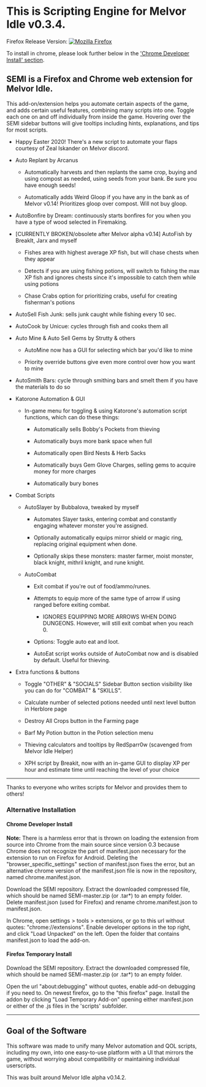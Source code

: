 # This is Scripting Engine for Melvor Idle v0.3.4.

Firefox Release Version: [![Mozilla Firefox](https://img.shields.io/amo/v/scripting-engine-melvor-idle?label=Scripting%20Engine%20for%20Melvor%20Idle%3A%20Firefox%20Add-on&logo=Mozilla%20Firefox)](https://addons.mozilla.org/en-US/firefox/addon/scripting-engine-melvor-idle/)

To install in chrome,  please look further below in the ['Chrome Developer Install' section](https://gitlab.com/aldousWatts/SEMI#chrome-developer-install).

## SEMI is a Firefox and Chrome web extension for Melvor Idle.

This add-on/extension helps you automate certain aspects of the game, and adds certain useful features, combining many scripts into one. Toggle each one on and off individually from inside the game. Hovering over the SEMI sidebar buttons will give tooltips including hints, explanations, and tips for most scripts.

* Happy Easter 2020! There's a new script to automate your flaps courtesy of Zeal Iskander on Melvor discord.

* Auto Replant by Arcanus

    * Automatically harvests and then replants the same crop, buying and using compost as needed, using seeds from your bank. Be sure you have enough seeds! 
    
    * Automatically adds Weird Gloop if you have any in the bank as of Melvor v0.14! Prioritizes gloop over compost. Will not buy gloop.

* AutoBonfire by Dream: continuously starts bonfires for you when you have a type of wood selected in Firemaking.

* [CURRENTLY BROKEN/obsolete after Melvor alpha v0.14] AutoFish by BreakIt, Jarx and myself

    * Fishes area with highest average XP fish, but will chase chests when they appear
    
    * Detects if you are using fishing potions, will switch to fishing the max XP fish and ignores chests since it's impossible to catch them while using potions
    
    * Chase Crabs option for prioritizing crabs, useful for creating fisherman's potions

* AutoSell Fish Junk: sells junk caught while fishing every 10 sec.
    
* AutoCook by Unicue: cycles through fish and cooks them all

* Auto Mine & Auto Sell Gems by Strutty & others

    * AutoMine now has a GUI for selecting which bar you'd like to mine
    
    * Priority override buttons give even more control over how you want to mine
    
* AutoSmith Bars: cycle through smithing bars and smelt them if you have the materials to do so

* Katorone Automation & GUI

    * In-game menu for toggling & using Katorone's automation script functions, which can do these things:
    
        * Automatically sells Bobby's Pockets from thieving
        
        * Automatically buys more bank space when full
        
        * Automatically open Bird Nests & Herb Sacks
        
        * Automatically buys Gem Glove Charges, selling gems to acquire money for more charges
        
        * Automatically bury bones

* Combat Scripts
    
    * AutoSlayer by Bubbalova, tweaked by myself
        
        * Automates Slayer tasks, entering combat and constantly engaging whatever monster you're assigned.
        
        * Optionally automatically equips mirror shield or magic ring, replacing original equipment when done.

        * Optionally skips these monsters: master farmer, moist monster, black knight, mithril knight, and rune knight.
    
    * AutoCombat
        
        * Exit combat if you're out of food/ammo/runes.
        
        * Attempts to equip more of the same type of arrow if using ranged before exiting combat.
            
            * IGNORES EQUIPPING MORE ARROWS WHEN DOING DUNGEONS. However, will still exit combat when you reach 0.
        
        * Options: Toggle auto eat and loot.
        
        * AutoEat script works outside of AutoCombat now and is disabled by default. Useful for thieving.

* Extra functions & buttons
    
    * Toggle "OTHER" & "SOCIALS" Sidebar Button section visibility like you can do for "COMBAT" & "SKILLS".
    
    * Calculate number of selected potions needed until next level button in Herblore page
    
    * Destroy All Crops button in the Farming page
    
    * Barf My Potion button in the Potion selection menu
    
    * Thieving calculators and tooltips by RedSparr0w (scavenged from Melvor Idle Helper)
    
    * XPH script by Breakit, now with an in-game GUI to display XP per hour and estimate time until reaching the level of your choice

***

Thanks to everyone who writes scripts for Melvor and provides them to others!

### Alternative Installation

#### Chrome Developer Install

**Note:** There is a harmless error that is thrown on loading the extension from source into Chrome from the main source since version 0.3 because Chrome does not recognize the part of manifest.json necessary for the extension to run on Firefox for Android. Deleting the "browser_specific_settings" section of manifest.json fixes the error, but an alternative chrome version of the manifest.json file is now in the repository, named chrome.manifest.json. 

Download the SEMI repository. Extract the downloaded compressed file, which should be named SEMI-master.zip (or .tar*) to an empty folder. Delete manifest.json (used for Firefox) and rename chrome.manifest.json to manifest.json.

In Chrome, open settings > tools > extensions, or go to this url without quotes: "chrome://extensions". Enable developer options in the top right, and click "Load Unpacked" on the left. Open the folder that contains manifest.json to load the add-on. 

#### Firefox Temporary Install

Download the SEMI repository. Extract the downloaded compressed file, which should be named SEMI-master.zip (or .tar*) to an empty folder.

Open the url "about:debugging" without quotes, enable add-on debugging if you need to. On newest firefox, go to the "this firefox" page. Install the addon by clicking "Load Temporary Add-on" opening either manifest.json or either of the .js files in the 'scripts' subfolder.


***

## Goal of the Software
This software was made to unify many Melvor automation and QOL scripts, including my own, into one easy-to-use platform with a UI that mirrors the game, without worrying about compatibility or maintaining individual userscripts.

This was built around Melvor Idle alpha v0.14.2.
